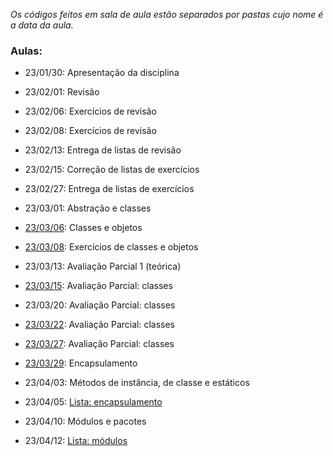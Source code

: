 *Os códigos feitos em sala de aula estão separados por pastas cujo nome é a data da aula.*

### Aulas:
- 23/01/30: Apresentação da disciplina

- 23/02/01: Revisão
- 23/02/06: Exercícios de revisão
- 23/02/08: Exercícios de revisão
- 23/02/13: Entrega de listas de revisão
- 23/02/15: Correção de listas de exercícios
- 23/02/27: Entrega de listas de exercícios

- 23/03/01: Abstração e classes
- [23/03/06](Aula_23.03.06): Classes e objetos
- [23/03/08](Aula_23.03.08): Exercícios de classes e objetos
- 23/03/13: Avaliação Parcial 1 (teórica)
- [23/03/15](Aula_23.03.15): Avaliação Parcial: classes
- 23/03/20: Avaliação Parcial: classes
- [23/03/22](Aula_23.03.22): Avaliação Parcial: classes
- [23/03/27](Aula_23.03.27): Avaliação Parcial: classes
- [23/03/29](Aula_23.03.29): Encapsulamento

- 23/04/03: Métodos de instância, de classe e estáticos
- 23/04/05: [Lista: encapsulamento](../Listas_de_exercicios/Lista_encapsulamento.pdf)
- 23/04/10: Módulos e pacotes
- 23/04/12: [Lista: módulos](../Listas_de_exercicios/Lista_modulos_pacotes.pdf)